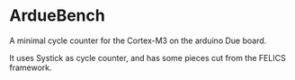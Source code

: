 # ArdueBench

A minimal cycle counter for the Cortex-M3 on the arduino Due board.

It uses Systick as cycle counter, and has some pieces cut from the FELICS framework.


